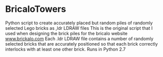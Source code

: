 # BricaloTowers
Python script to create accurately placed but random piles of randomly selected Lego bricks as ,ldr LDRAW files
This is the original script that I used when designing the brick piles for the bricalo website www.brickalo.com Each .ldr LDRAW file contains a number of randomly selected bricks that are accurately positioned so that each brick correctly interlocks with at least one other brick.
Runs in Python 2.7
